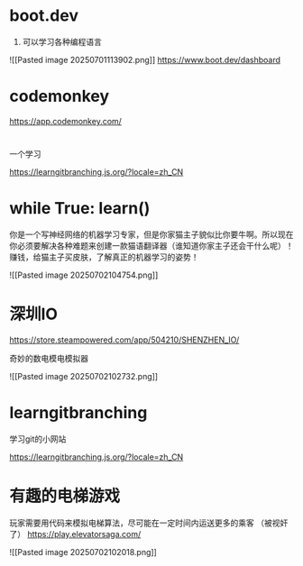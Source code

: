 


# boot.dev
1. 可以学习各种编程语言


![[Pasted image 20250701113902.png]]
https://www.boot.dev/dashboard




# codemonkey



 https://app.codemonkey.com/




# 
一个学习


https://learngitbranching.js.org/?locale=zh_CN



# while True: learn()

你是一个写神经网络的机器学习专家，但是你家猫主子貌似比你要牛啊。所以现在你必须要解决各种难题来创建一款猫语翻译器（谁知道你家主子还会干什么呢）！赚钱，给猫主子买皮肤，了解真正的机器学习的姿势！

![[Pasted image 20250702104754.png]]


# 深圳IO

https://store.steampowered.com/app/504210/SHENZHEN_IO/


奇妙的数电模电模拟器

![[Pasted image 20250702102732.png]]

# learngitbranching 

学习git的小网站

https://learngitbranching.js.org/?locale=zh_CN



# 有趣的电梯游戏


玩家需要用代码来模拟电梯算法，尽可能在一定时间内运送更多的乘客
（被视奸了）
https://play.elevatorsaga.com/


![[Pasted image 20250702102018.png]]